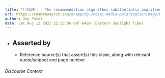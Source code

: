 ```yaml
---
title: "[[CLM]] - The recommendation algorithms substantially amplified the glass ceiling effect beyond what was observed in organic network growth."
url: https://roamresearch.com/#/app/dg-social-media-polarization/page/H1H2xYULf
author: Jay Patel
date: Sat Aug 12 2023 22:15:06 GMT-0400 (Eastern Daylight Time)
---
```


- ## Asserted by
    - Reference source(s) that assert(s) this claim, along with relevant quote/snippet and page number

###### Discourse Context


